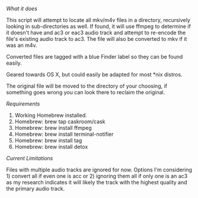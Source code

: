*What it does*

This script will attempt to locate all mkv/m4v files in a directory, recursively looking
in sub-directories as well. If found, it will use ffmpeg to determine if it doesn't have
and ac3 or eac3 audio track and attempt to re-encode the file's existing audio track to
ac3. The file will also be converted to mkv if it was an m4v.

Converted files are tagged with a blue Finder label so they can be found easily.

Geared towards OS X, but could easily be adapted for most *nix distros.

The original file will be moved to the directory of your choosing, if something goes
wrong you can look there to reclaim the original.

*Requirements*

1. Working Homebrew installed.
2. Homebrew: brew tap caskroom/cask
3. Homebrew: brew install ffmpeg
4. Homebrew: brew install terminal-notifier
5. Homebrew: brew install tag
6. Homebrew: brew install detox

*Current Limitations*

Files with multiple audio tracks are ignored for now. Options I'm considering 1) convert
all if even one is acc or 2) ignoring them all if only one is an ac3 as my research
indicates it will likely the track with the highest quality and the primary audio track.

